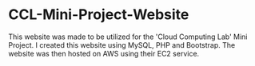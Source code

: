 # CCL-Mini-Project-Website

This website was made to be utilized for the 'Cloud Computing Lab' Mini Project. 
I created this website using MySQL, PHP and Bootstrap.
The website was then hosted on AWS using their EC2 service.

